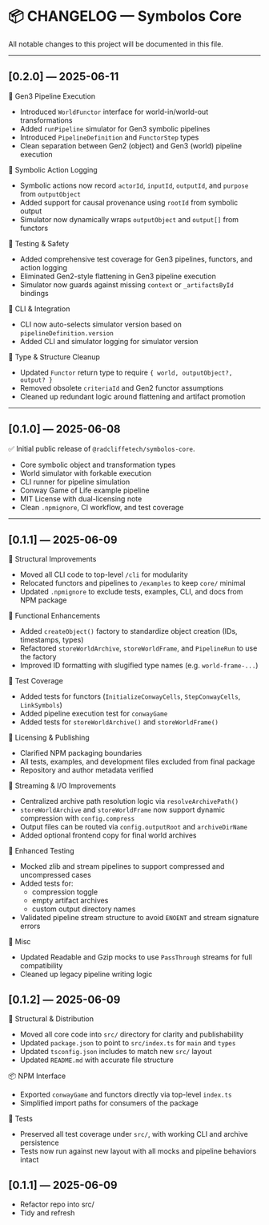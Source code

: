 # 📦 CHANGELOG — Symbolos Core

All notable changes to this project will be documented in this file.

---

## [0.2.0] — 2025-06-11

🧠 Gen3 Pipeline Execution

- Introduced `WorldFunctor` interface for world-in/world-out transformations
- Added `runPipeline` simulator for Gen3 symbolic pipelines
- Introduced `PipelineDefinition` and `FunctorStep` types
- Clean separation between Gen2 (object) and Gen3 (world) pipeline execution

🧾 Symbolic Action Logging

- Symbolic actions now record `actorId`, `inputId`, `outputId`, and `purpose` from `outputObject`
- Added support for causal provenance using `rootId` from symbolic output
- Simulator now dynamically wraps `outputObject` and `output[]` from functors

🧪 Testing & Safety

- Added comprehensive test coverage for Gen3 pipelines, functors, and action logging
- Eliminated Gen2-style flattening in Gen3 pipeline execution
- Simulator now guards against missing `context` or `_artifactsById` bindings

🔧 CLI & Integration

- CLI now auto-selects simulator version based on `pipelineDefinition.version`
- Added CLI and simulator logging for simulator version

🧼 Type & Structure Cleanup

- Updated `Functor` return type to require `{ world, outputObject?, output? }`
- Removed obsolete `criteriaId` and Gen2 functor assumptions
- Cleaned up redundant logic around flattening and artifact promotion

---

## [0.1.0] — 2025-06-08

✅ Initial public release of `@radcliffetech/symbolos-core`.

- Core symbolic object and transformation types
- World simulator with forkable execution
- CLI runner for pipeline simulation
- Conway Game of Life example pipeline
- MIT License with dual-licensing note
- Clean `.npmignore`, CI workflow, and test coverage

---

## [0.1.1] — 2025-06-09

🧼 Structural Improvements

- Moved all CLI code to top-level `/cli` for modularity
- Relocated functors and pipelines to `/examples` to keep `core/` minimal
- Updated `.npmignore` to exclude tests, examples, CLI, and docs from NPM package

🧠 Functional Enhancements

- Added `createObject()` factory to standardize object creation (IDs, timestamps, types)
- Refactored `storeWorldArchive`, `storeWorldFrame`, and `PipelineRun` to use the factory
- Improved ID formatting with slugified type names (e.g. `world-frame-...`)

🧪 Test Coverage

- Added tests for functors (`InitializeConwayCells`, `StepConwayCells`, `LinkSymbols`)
- Added pipeline execution test for `conwayGame`
- Added tests for `storeWorldArchive()` and `storeWorldFrame()`

🧾 Licensing & Publishing

- Clarified NPM packaging boundaries
- All tests, examples, and development files excluded from final package
- Repository and author metadata verified

🔧 Streaming & I/O Improvements

- Centralized archive path resolution logic via `resolveArchivePath()`
- `storeWorldArchive` and `storeWorldFrame` now support dynamic compression with `config.compress`
- Output files can be routed via `config.outputRoot` and `archiveDirName`
- Added optional frontend copy for final world archives

🧪 Enhanced Testing

- Mocked zlib and stream pipelines to support compressed and uncompressed cases
- Added tests for:
  - compression toggle
  - empty artifact archives
  - custom output directory names
- Validated pipeline stream structure to avoid `ENOENT` and stream signature errors

🧼 Misc

- Updated Readable and Gzip mocks to use `PassThrough` streams for full compatibility
- Cleaned up legacy pipeline writing logic

## [0.1.2] — 2025-06-09

📁 Structural & Distribution

- Moved all core code into `src/` directory for clarity and publishability
- Updated `package.json` to point to `src/index.ts` for `main` and `types`
- Updated `tsconfig.json` includes to match new `src/` layout
- Updated `README.md` with accurate file structure

📦 NPM Interface

- Exported `conwayGame` and functors directly via top-level `index.ts`
- Simplified import paths for consumers of the package

🧪 Tests

- Preserved all test coverage under `src/`, with working CLI and archive persistence
- Tests now run against new layout with all mocks and pipeline behaviors intact

## [0.1.1] — 2025-06-09

- Refactor repo into src/
- Tidy and refresh
